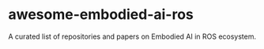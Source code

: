 # awesome-embodied-ai-ros
A curated list of repositories and papers on Embodied AI in ROS ecosystem.
